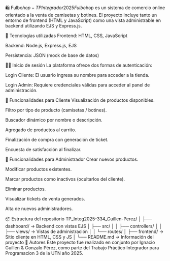 🛍️ Fulbo$hop - TP Integrador 2025
Fulbo$hop es un sistema de comercio online orientado a la venta de camisetas y botines. El proyecto incluye tanto un entorno de frontend (HTML y JavaScript) como una vista administrable en backend utilizando EJS y Express.js.

🚀 Tecnologías utilizadas
Frontend: HTML, CSS, JavaScript

Backend: Node.js, Express.js, EJS

Persistencia: JSON (mock de base de datos)

🧑‍💼 Inicio de sesión
La plataforma ofrece dos formas de autenticación:

Login Cliente: El usuario ingresa su nombre para acceder a la tienda.

Login Admin: Requiere credenciales válidas para acceder al panel de administración.

🛒 Funcionalidades para Cliente
Visualización de productos disponibles.

Filtro por tipo de producto (camisetas / botines).

Buscador dinámico por nombre o descripción.

Agregado de productos al carrito.

Finalización de compra con generación de ticket.

Encuesta de satisfacción al finalizar.

🔧 Funcionalidades para Administrador
Crear nuevos productos.

Modificar productos existentes.

Marcar productos como inactivos (ocultarlos del cliente).

Eliminar productos.

Visualizar tickets de venta generados.

Alta de nuevos administradores.

📦 Estructura del repositorio
TP_Integ2025-334_Guillen-Perez/
│
├── dashboard/               → Backend con vistas EJS
│   ├── src/
│   │   ├── controllers/
│   │   ├── views/           → Vistas de administración
│   │   └── routes/
│
├── frontend/                → Sitio cliente en HTML, CSS y JS
│
└── README.md                → Información del proyecto
📝 Autores
Este proyecto fue realizado en conjunto por Ignacio Guillen & Gonzalo Pérez, como parte del Trabajo Práctico Integrador para Programacion 3 de la UTN año 2025.

